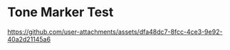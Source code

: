 # Tone Marker Test

https://github.com/user-attachments/assets/dfa48dc7-8fcc-4ce3-9e92-40a2d21145a6
